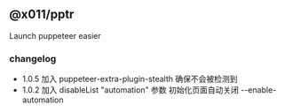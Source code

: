 ## @x011/pptr

Launch puppeteer easier

### changelog

- 1.0.5 加入 puppeteer-extra-plugin-stealth 确保不会被检测到
- 1.0.2 加入 disableList "automation" 参数 初始化页面自动关闭 --enable-automation
